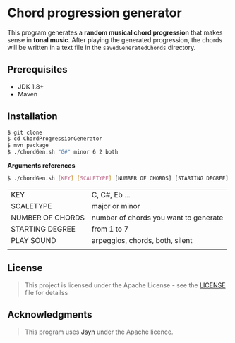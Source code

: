 # Chord progression generator
This program generates a **random musical chord progression** that makes sense in **tonal music**. After playing the generated progression, the chords will be written in a text file in the `savedGeneratedChords` directory.

## Prerequisites

- JDK 1.8+
- Maven

## Installation

```sh
$ git clone
$ cd ChordProgressionGenerator
$ mvn package
$ ./chordGen.sh "G#" minor 6 2 both
```

**Arguments references**
```sh
$ ./chordGen.sh [KEY] [SCALETYPE] [NUMBER OF CHORDS] [STARTING DEGREE] [PLAY SOUND]
```

|               |                       |
|:-------------------|:------------------------------------ |  
|KEY                 | C, C#, Eb ...                        |  
|SCALETYPE           | major or minor                       |
|NUMBER OF CHORDS    | number of chords you want to generate|  
|STARTING DEGREE     | from 1 to 7                          |  
|PLAY SOUND          | arpeggios, chords, both, silent      |  
|                    |                                      | 

 
## License

> This project is licensed under the Apache License - see the [LICENSE](LICENSE) file for detailss

## Acknowledgments

> This program uses [Jsyn](https://github.com/philburk/jsyn) under the Apache licence.
